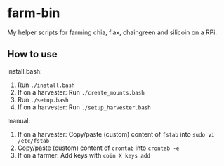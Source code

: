 # farm-bin

My helper scripts for farming chia, flax, chaingreen and silicoin on a RPi.

## How to use

install.bash:

1. Run `./install.bash`
2. If on a harvester: Run `./create_mounts.bash`
3. Run `./setup.bash`
4. If on a harvester: Run `./setup_harvester.bash`

manual:

1. If on a harvester: Copy/paste (custom) content of `fstab` into `sudo vi /etc/fstab`
2. Copy/paste (custom) content of `crontab` into `crontab -e`
3. If on a farmer: Add keys with `coin X keys add`
